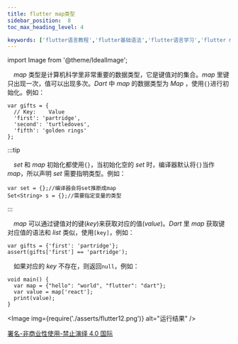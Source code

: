 ```yaml
---
title: flutter map类型
sidebar_position:  8
toc_max_heading_level: 4

keywords: ['flutter语言教程','flutter基础语法','flutter语言学习','flutter map类型']
---
```


import Image from '@theme/IdealImage';

 _map_ 类型是计算机科学里非常重要的数据类型，它是键值对的集合。_map_ 里键只出现一次，值可以出现多次。_Dart_ 中 _map_ 的数据类型为 _Map_ ，使用`{}`进行初始化。例如：

    var gifts = {
      // Key:    Value
      'first': 'partridge',
      'second': 'turtledoves',
      'fifth': 'golden rings'
    };

:::tip

 _set_ 和 _map_ 初始化都使用`{}`，当初始化空的 _set_ 时，编译器默认将`{}`当作 _map_，所以声明 _set_ 需要指明类型。例如：

    var set = {};//编译器会将set推断成map
    Set<String> s = {};//需要指定变量的类型  

:::

 _map_ 可以通过键值对的键(_key_)来获取对应的值(_value_)。_Dart_ 里 _map_ 获取键对应值的语法和 _list_ 类似，使用`[key]`，例如：

    var gifts = {'first': 'partridge'};
    assert(gifts['first'] == 'partridge');


 如果对应的 _key_ 不存在，则返回`null`，例如：

    void main() {
      var map = {"hello": "world", "flutter": "dart"};
      var value = map['react'];
      print(value);
    }


<Image img={require('./asserts/flutter12.png')} alt="运行结果" /><br />

[署名-非商业性使用-禁止演绎 4.0 国际](https://creativecommons.org/licenses/by-nc-nd/4.0/deed.zh)

